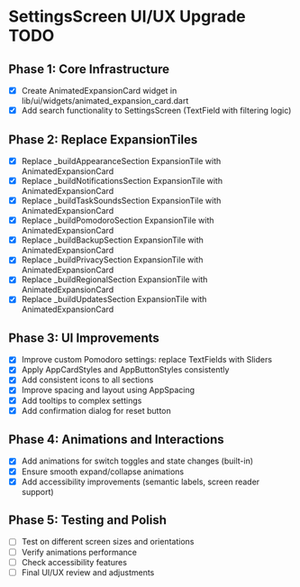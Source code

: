 # SettingsScreen UI/UX Upgrade TODO

## Phase 1: Core Infrastructure

- [x] Create AnimatedExpansionCard widget in lib/ui/widgets/animated_expansion_card.dart
- [x] Add search functionality to SettingsScreen (TextField with filtering logic)

## Phase 2: Replace ExpansionTiles

- [x] Replace \_buildAppearanceSection ExpansionTile with AnimatedExpansionCard
- [x] Replace \_buildNotificationsSection ExpansionTile with AnimatedExpansionCard
- [x] Replace \_buildTaskSoundsSection ExpansionTile with AnimatedExpansionCard
- [x] Replace \_buildPomodoroSection ExpansionTile with AnimatedExpansionCard
- [x] Replace \_buildBackupSection ExpansionTile with AnimatedExpansionCard
- [x] Replace \_buildPrivacySection ExpansionTile with AnimatedExpansionCard
- [x] Replace \_buildRegionalSection ExpansionTile with AnimatedExpansionCard
- [x] Replace \_buildUpdatesSection ExpansionTile with AnimatedExpansionCard

## Phase 3: UI Improvements

- [x] Improve custom Pomodoro settings: replace TextFields with Sliders
- [x] Apply AppCardStyles and AppButtonStyles consistently
- [x] Add consistent icons to all sections
- [x] Improve spacing and layout using AppSpacing
- [x] Add tooltips to complex settings
- [x] Add confirmation dialog for reset button

## Phase 4: Animations and Interactions

- [x] Add animations for switch toggles and state changes (built-in)
- [x] Ensure smooth expand/collapse animations
- [x] Add accessibility improvements (semantic labels, screen reader support)

## Phase 5: Testing and Polish

- [ ] Test on different screen sizes and orientations
- [ ] Verify animations performance
- [ ] Check accessibility features
- [ ] Final UI/UX review and adjustments

